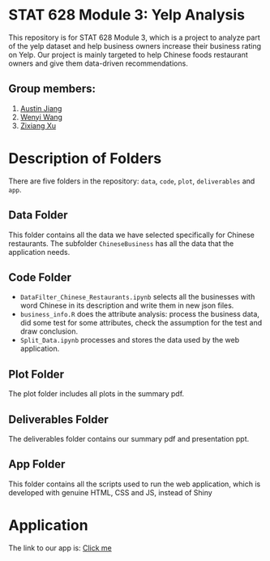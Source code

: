 # STAT 628 Module 3: Yelp Analysis
This repository is for STAT 628 Module 3, which is a project to analyze part of the yelp dataset and help business owners increase their business rating on Yelp. Our project is mainly targeted to help Chinese foods restaurant owners and give them data-driven recommendations.

## Group members: 
<ol>
<li><a href="https://github.com/AustinJiangH">Austin Jiang</a></li>
<li><a href="https://github.com/WenyiWang0416">Wenyi Wang</a></li>
<li><a href="https://github.com/Lofia">Zixiang Xu</a></li>
</ol>

# Description of Folders
There are five folders in the repository: <code>data</code>, <code>code</code>, <code>plot</code>, <code>deliverables</code> and <code>app</code>.

## Data Folder
This folder contains all the data we have selected specifically for Chinese restaurants. The subfolder <code>ChineseBusiness</code> has all the data that the application needs.

## Code Folder
- <code>DataFilter_Chinese_Restaurants.ipynb</code> selects all the businesses with word Chinese in its description and write them in new json files.
- <code>business_info.R</code> does the attribute analysis: process the business data, did some test for some attributes, check the assumption for the test and draw conclusion.
- <code>Split_Data.ipynb</code> processes and stores the data used by the web application.
## Plot Folder 
The plot folder includes all plots in the summary pdf.

## Deliverables Folder
The deliverables folder contains our summary pdf and presentation ppt.

## App Folder
This folder contains all the scripts used to run the web application, which is developed with genuine HTML, CSS and JS, instead of Shiny

# Application 
The link to our app is: <a href="https://austinjiangh.github.io/YelpAnalysis/">Click me</a>

